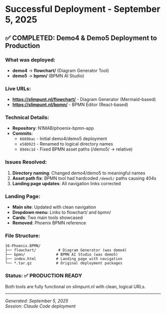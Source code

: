 # Successful Deployment - September 5, 2025

## ✅ COMPLETED: Demo4 & Demo5 Deployment to Production

### What was deployed:
- **demo4** → **flowchart/** (Diagram Generator Tool)
- **demo5** → **bpmn/** (BPMN AI Studio)

### Live URLs:
- **https://slimpunt.nl/flowchart/** - Diagram Generator (Mermaid-based)
- **https://slimpunt.nl/bpmn/** - BPMN Editor (React-based)

### Technical Details:
- **Repository**: N1MAB/phoenix-bpmn-app
- **Commits**: 
  - `6669bac` - Initial demo4/demo5 deployment
  - `e580923` - Renamed to logical directory names
  - `89d4c1d` - Fixed BPMN asset paths (/demo5/ → relative)

### Issues Resolved:
1. **Directory naming**: Changed demo4/demo5 to meaningful names
2. **Asset path fix**: BPMN tool had hardcoded `/demo5/` paths causing 404s
3. **Landing page updates**: All navigation links corrected

### Landing Page:
- **Main site**: Updated with clean navigation
- **Dropdown menu**: Links to flowchart/ and bpmn/
- **Cards**: Two main tools showcased
- **Removed**: Phoenix BPMN reference

### File Structure:
```
16-Phoenix.BPMN/
├── flowchart/          # Diagram Generator (was demo4)
├── bpmn/              # BPMN AI Studio (was demo5)  
├── index.html         # Landing page with navigation
└── *.tar.gz           # Original deployment packages
```

### Status: ✅ PRODUCTION READY
Both tools are fully functional on slimpunt.nl with clean, logical URLs.

---
*Generated: September 5, 2025*  
*Session: Claude Code deployment*